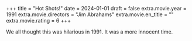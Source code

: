 +++
title = "Hot Shots!"
date = 2024-01-01
draft = false
extra.movie.year = 1991
extra.movie.directors = "Jim Abrahams"
extra.movie.en_title = ""
extra.movie.rating = 6
+++

We all thought this was hilarious in 1991. It was a more innocent time.<!-- more -->